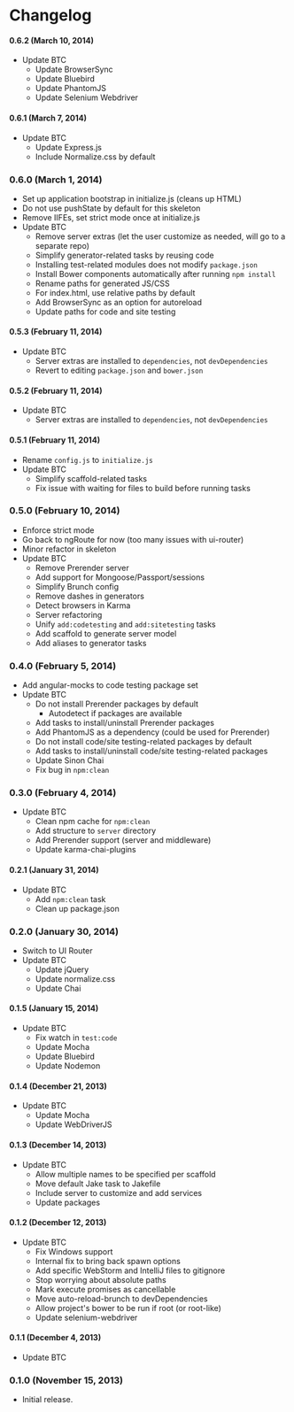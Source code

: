 # Changelog

#### 0.6.2 (March 10, 2014)
- Update BTC
  - Update BrowserSync
  - Update Bluebird
  - Update PhantomJS
  - Update Selenium Webdriver

#### 0.6.1 (March 7, 2014)
- Update BTC
  - Update Express.js
  - Include Normalize.css by default

### 0.6.0 (March 1, 2014)
- Set up application bootstrap in initialize.js (cleans up HTML)
- Do not use pushState by default for this skeleton
- Remove IIFEs, set strict mode once at initialize.js
- Update BTC
  - Remove server extras (let the user customize as needed, will go to a separate repo)
  - Simplify generator-related tasks by reusing code
  - Installing test-related modules does not modify `package.json`
  - Install Bower components automatically after running `npm install`
  - Rename paths for generated JS/CSS
  - For index.html, use relative paths by default
  - Add BrowserSync as an option for autoreload
  - Update paths for code and site testing

#### 0.5.3 (February 11, 2014)
- Update BTC
  - Server extras are installed to `dependencies`, not `devDependencies`
  - Revert to editing `package.json` and `bower.json`

#### 0.5.2 (February 11, 2014)
- Update BTC
  - Server extras are installed to `dependencies`, not `devDependencies`

#### 0.5.1 (February 11, 2014)
- Rename `config.js` to `initialize.js`
- Update BTC
  - Simplify scaffold-related tasks
  - Fix issue with waiting for files to build before running tasks

### 0.5.0 (February 10, 2014)
- Enforce strict mode
- Go back to ngRoute for now (too many issues with ui-router)
- Minor refactor in skeleton
- Update BTC
  - Remove Prerender server
  - Add support for Mongoose/Passport/sessions
  - Simplify Brunch config
  - Remove dashes in generators
  - Detect browsers in Karma
  - Server refactoring
  - Unify `add:codetesting` and `add:sitetesting` tasks
  - Add scaffold to generate server model
  - Add aliases to generator tasks

### 0.4.0 (February 5, 2014)
- Add angular-mocks to code testing package set
- Update BTC
  - Do not install Prerender packages by default
    - Autodetect if packages are available
  - Add tasks to install/uninstall Prerender packages
  - Add PhantomJS as a dependency (could be used for Prerender)
  - Do not install code/site testing-related packages by default
  - Add tasks to install/uninstall code/site testing-related packages
  - Update Sinon Chai
  - Fix bug in `npm:clean`

### 0.3.0 (February 4, 2014)
- Update BTC
  - Clean npm cache for `npm:clean`
  - Add structure to `server` directory
  - Add Prerender support (server and middleware)
  - Update karma-chai-plugins

#### 0.2.1 (January 31, 2014)
- Update BTC
  - Add `npm:clean` task
  - Clean up package.json

### 0.2.0 (January 30, 2014)
- Switch to UI Router
- Update BTC
  - Update jQuery
  - Update normalize.css
  - Update Chai

#### 0.1.5 (January 15, 2014)
- Update BTC
  - Fix watch in `test:code`
  - Update Mocha
  - Update Bluebird
  - Update Nodemon

#### 0.1.4 (December 21, 2013)
- Update BTC
  - Update Mocha
  - Update WebDriverJS

#### 0.1.3 (December 14, 2013)
- Update BTC
  - Allow multiple names to be specified per scaffold
  - Move default Jake task to Jakefile
  - Include server to customize and add services
  - Update packages

#### 0.1.2 (December 12, 2013)
- Update BTC
  - Fix Windows support
  - Internal fix to bring back spawn options
  - Add specific WebStorm and IntelliJ files to gitignore
  - Stop worrying about absolute paths
  - Mark execute promises as cancellable
  - Move auto-reload-brunch to devDependencies
  - Allow project's bower to be run if root (or root-like)
  - Update selenium-webdriver

#### 0.1.1 (December 4, 2013)
- Update BTC

### 0.1.0 (November 15, 2013)
- Initial release.
